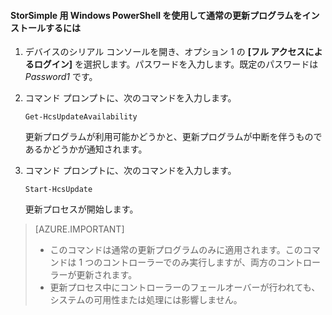 <!--author=SharS last changed: 9/17/15-->

#### StorSimple 用 Windows PowerShell を使用して通常の更新プログラムをインストールするには

1. デバイスのシリアル コンソールを開き、オプション 1 の **[フル アクセスによるログイン]** を選択します。パスワードを入力します。既定のパスワードは *Password1* です。 

2. コマンド プロンプトに、次のコマンドを入力します。

     `Get-HcsUpdateAvailability`
    
    更新プログラムが利用可能かどうかと、更新プログラムが中断を伴うものであるかどうかが通知されます。

3. コマンド プロンプトに、次のコマンドを入力します。

     `Start-HcsUpdate`

    更新プロセスが開始します。

> [AZURE.IMPORTANT]
>
> - このコマンドは通常の更新プログラムのみに適用されます。このコマンドは 1 つのコントローラーでのみ実行しますが、両方のコントローラーが更新されます。 
> - 更新プロセス中にコントローラーのフェールオーバーが行われても、システムの可用性または処理には影響しません。

<!---HONumber=Oct15_HO3-->
